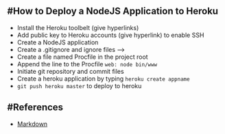 #How to Deploy a NodeJS Application to Heroku
-----
 - Install the Heroku toolbelt (give hyperlinks)
 - Add public key to Heroku accounts (give hyperlink) to enable SSH
 - Create a NodeJS application
 - Create a .gitignore and ignore files --> 
 - Create a file named Procfile in the project root
 - Append the line to the Procfile ```web: node bin/www```
 - Initiate git repository and commit files
 - Create a heroku application by typing ```heroku create appname```
 - ```git push heroku master``` to deploy to heroku

#References
-----

 - [Markdown](https://daringfireball.net/projects/markdown/syntax)